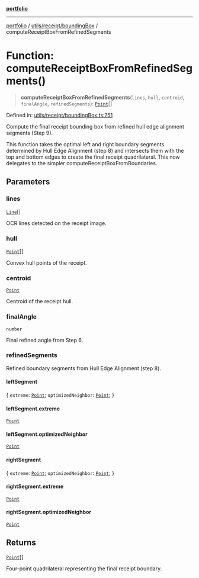 [**portfolio**](../../../../README.md)

***

[portfolio](../../../../modules.md) / [utils/receipt/boundingBox](../README.md) / computeReceiptBoxFromRefinedSegments

# Function: computeReceiptBoxFromRefinedSegments()

> **computeReceiptBoxFromRefinedSegments**(`lines`, `hull`, `centroid`, `finalAngle`, `refinedSegments`): [`Point`](../../../../types/api/interfaces/Point.md)[]

Defined in: [utils/receipt/boundingBox.ts:751](https://github.com/tnorlund/Portfolio/blob/cee1036b33888902ff9c147d280194e6b328c980/portfolio/utils/receipt/boundingBox.ts#L751)

Compute the final receipt bounding box from refined hull edge alignment segments (Step 9).

This function takes the optimal left and right boundary segments determined by Hull Edge
Alignment (step 8) and intersects them with the top and bottom edges to create the final
receipt quadrilateral. This now delegates to the simpler computeReceiptBoxFromBoundaries.

## Parameters

### lines

[`Line`](../../../../types/api/interfaces/Line.md)[]

OCR lines detected on the receipt image.

### hull

[`Point`](../../../../types/api/interfaces/Point.md)[]

Convex hull points of the receipt.

### centroid

[`Point`](../../../../types/api/interfaces/Point.md)

Centroid of the receipt hull.

### finalAngle

`number`

Final refined angle from Step 6.

### refinedSegments

Refined boundary segments from Hull Edge Alignment (step 8).

#### leftSegment

\{ `extreme`: [`Point`](../../../../types/api/interfaces/Point.md); `optimizedNeighbor`: [`Point`](../../../../types/api/interfaces/Point.md); \}

#### leftSegment.extreme

[`Point`](../../../../types/api/interfaces/Point.md)

#### leftSegment.optimizedNeighbor

[`Point`](../../../../types/api/interfaces/Point.md)

#### rightSegment

\{ `extreme`: [`Point`](../../../../types/api/interfaces/Point.md); `optimizedNeighbor`: [`Point`](../../../../types/api/interfaces/Point.md); \}

#### rightSegment.extreme

[`Point`](../../../../types/api/interfaces/Point.md)

#### rightSegment.optimizedNeighbor

[`Point`](../../../../types/api/interfaces/Point.md)

## Returns

[`Point`](../../../../types/api/interfaces/Point.md)[]

Four-point quadrilateral representing the final receipt boundary.
